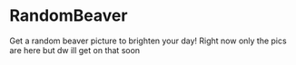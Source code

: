# RandomBeaver
Get a random beaver picture to brighten your day!
Right now only the pics are here but dw ill get on that soon
